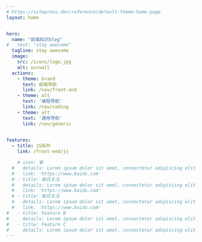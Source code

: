 ```yaml
---
# https://vitepress.dev/reference/default-theme-home-page
layout: home


hero:
  name: "前端知识blog"
#   text: "stay awesome"
  tagline: stay awesome
  image:
    src: /icons/logo.jpg
    alt: surwall
  actions:
    - theme: brand
      text: 前端导航
      link: /nav/front-end
    - theme: alt
      text: '编程导航'
      link: /nav/coding
    - theme: alt
      text: '通用导航'
      link: /nav/generic
      

features:
  - title: JS系列
    link: /front-end/js

    # icon: 🛠️
  #   details: Lorem ipsum dolor sit amet, consectetur adipiscing elit
  #   link: 'https://www.baidu.com'
  # - title: 每日关注
  #   details: Lorem ipsum dolor sit amet, consectetur adipiscing elit
  #   link: 'https://www.baidu.com'
  # - title: 每日关注
  #   details: Lorem ipsum dolor sit amet, consectetur adipiscing elit
  #   link: 'https://www.baidu.com'
#   - title: Feature B
#     details: Lorem ipsum dolor sit amet, consectetur adipiscing elit
#   - title: Feature C
#     details: Lorem ipsum dolor sit amet, consectetur adipiscing elit
---
```



<style lang="scss">
/*爱的魔力转圈圈*/


.image-container {
  .image-src {
    border-radius: 50%;
    width: 250px;
    height: 250px;
  }
}

</style>

